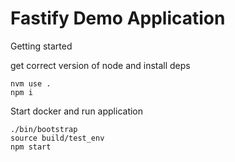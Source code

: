 # Fastify Demo Application

Getting started

get correct version of node and install deps

```shell
nvm use .
npm i
```

Start docker and run application

```shell
./bin/bootstrap
source build/test_env
npm start
```
